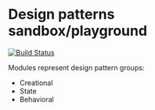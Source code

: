 # Design patterns sandbox/playground
[![Build Status](https://api.travis-ci.com/sarunasdaujotis/design-pattern-sandbox.svg?branch=master)](https://travis-ci.com/sarunasdaujotis/design-pattern-sandbox)

Modules represent design pattern groups:

- Creational
- State
- Behavioral
